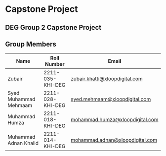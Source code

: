 # Capstone Project

## DEG Group 2 Capstone Project

## Group Members

| Name | Roll Number | Email |
| ----- | ----- | ----- |
| Zubair | 2211-035-KHI-DEG | zubair.khatti@xloopdigital.com | 
|Syed Muhammad Mehmaam | 2211-028-KHI-DEG| syed.mehmaam@xloopdigital.com|
| Muhammad Humza | 2211-018-KHI-DEG | mohammad.humza@xloopdigital.com |
|Muhammad Adnan Khalid | 2211-014-KHI-DEG| mohammad.adnan@xloopdigital.com|
